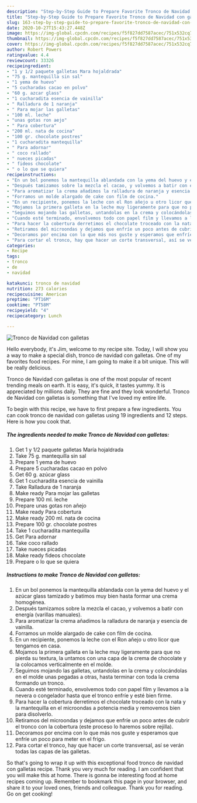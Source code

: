 ```yaml
---
description: "Step-by-Step Guide to Prepare Favorite Tronco de Navidad con galletas"
title: "Step-by-Step Guide to Prepare Favorite Tronco de Navidad con galletas"
slug: 163-step-by-step-guide-to-prepare-favorite-tronco-de-navidad-con-galletas
date: 2020-10-27T15:43:27.448Z
image: https://img-global.cpcdn.com/recipes/f5f827dd7587acec/751x532cq70/tronco-de-navidad-con-galletas-foto-principal.jpg
thumbnail: https://img-global.cpcdn.com/recipes/f5f827dd7587acec/751x532cq70/tronco-de-navidad-con-galletas-foto-principal.jpg
cover: https://img-global.cpcdn.com/recipes/f5f827dd7587acec/751x532cq70/tronco-de-navidad-con-galletas-foto-principal.jpg
author: Robert Powers
ratingvalue: 4.4
reviewcount: 33326
recipeingredient:
- "1 y 1/2 paquete galletas Mara hojaldrada"
- "75 g. mantequilla sin sal"
- "1 yema de huevo"
- "5 cucharadas cacao en polvo"
- "60 g. azcar glass"
- "1 cucharadita esencia de vainilla"
- " Ralladura de 1 naranja"
- " Para mojar las galletas"
- "100 ml. leche"
- "unas gotas ron aejo"
- " Para cobertura"
- "200 ml. nata de cocina"
- "100 gr. chocolate postres"
- "1 cucharadita mantequilla"
- " Para adornar"
- " coco rallado"
- " nueces picadas"
- " fideos chocolate"
- " o lo que se quiera"
recipeinstructions:
- "En un bol ponemos la mantequilla ablandada con la yema del huevo y el azúcar glass tamizado y batimos muy bien hasta formar una crema homogénea."
- "Después tamizamos sobre la mezcla el cacao, y volvemos a batir con energía (varillas manuales)."
- "Para aromatizar la crema añadimos la ralladura de naranja y esencia de vainilla."
- "Forramos un molde alargado de cake con film de cocina."
- "En un recipiente, ponemos la leche con el Ron añejo u otro licor que tengamos en casa."
- "Mojamos la primera galleta en la leche muy ligeramente para que no pierda su textura, la untamos con una capa de la crema de chocolate y la colocamos verticalmente en el molde."
- "Seguimos mojando las galletas, untandolas en la crema y colocándolas en el molde unas pegadas a otras, hasta terminar con toda la crema formando un tronco."
- "Cuando esté terminado, envolvemos todo con papel film y llevamos a la nevera o congelador hasta que el tronco enfríe y esté bien firme."
- "Para hacer la cobertura derretimos el chocolate troceado con la nata y la mantequilla en el microondas a potencia media y removemos bien para disolverlo."
- "Retiramos del microondas y dejamos que enfríe un poco antes de cubrir el tronco con la cobertura (este proceso lo haremos sobre rejilla)."
- "Decoramos por encima con lo que más nos guste y esperamos que enfríe un poco para meter en el frigo."
- "Para cortar el tronco, hay que hacer un corte transversal, así se verán todas las capas de las galletas."
categories:
- Recipe
tags:
- tronco
- de
- navidad

katakunci: tronco de navidad 
nutrition: 273 calories
recipecuisine: American
preptime: "PT16M"
cooktime: "PT58M"
recipeyield: "4"
recipecategory: Lunch

---
```



![Tronco de Navidad con galletas](https://img-global.cpcdn.com/recipes/f5f827dd7587acec/751x532cq70/tronco-de-navidad-con-galletas-foto-principal.jpg)

Hello everybody, it's Jim, welcome to my recipe site. Today, I will show you a way to make a special dish, tronco de navidad con galletas. One of my favorites food recipes. For mine, I am going to make it a bit unique. This will be really delicious.

Tronco de Navidad con galletas is one of the most popular of recent trending meals on earth. It is easy, it's quick, it tastes yummy. It is appreciated by millions daily. They are fine and they look wonderful. Tronco de Navidad con galletas is something that I've loved my entire life.




To begin with this recipe, we have to first prepare a few ingredients. You can cook tronco de navidad con galletas using 19 ingredients and 12 steps. Here is how you cook that.

<!--inarticleads1-->

##### The ingredients needed to make Tronco de Navidad con galletas:

1. Get 1 y 1/2 paquete galletas María hojaldrada
1. Take 75 g. mantequilla sin sal
1. Prepare 1 yema de huevo
1. Prepare 5 cucharadas cacao en polvo
1. Get 60 g. azúcar glass
1. Get 1 cucharadita esencia de vainilla
1. Take  Ralladura de 1 naranja
1. Make ready  Para mojar las galletas
1. Prepare 100 ml. leche
1. Prepare unas gotas ron añejo
1. Make ready  Para cobertura
1. Make ready 200 ml. nata de cocina
1. Prepare 100 gr. chocolate postres
1. Take 1 cucharadita mantequilla
1. Get  Para adornar
1. Take  coco rallado
1. Take  nueces picadas
1. Make ready  fideos chocolate
1. Prepare  o lo que se quiera




<!--inarticleads2-->

##### Instructions to make Tronco de Navidad con galletas:

1. En un bol ponemos la mantequilla ablandada con la yema del huevo y el azúcar glass tamizado y batimos muy bien hasta formar una crema homogénea.
1. Después tamizamos sobre la mezcla el cacao, y volvemos a batir con energía (varillas manuales).
1. Para aromatizar la crema añadimos la ralladura de naranja y esencia de vainilla.
1. Forramos un molde alargado de cake con film de cocina.
1. En un recipiente, ponemos la leche con el Ron añejo u otro licor que tengamos en casa.
1. Mojamos la primera galleta en la leche muy ligeramente para que no pierda su textura, la untamos con una capa de la crema de chocolate y la colocamos verticalmente en el molde.
1. Seguimos mojando las galletas, untandolas en la crema y colocándolas en el molde unas pegadas a otras, hasta terminar con toda la crema formando un tronco.
1. Cuando esté terminado, envolvemos todo con papel film y llevamos a la nevera o congelador hasta que el tronco enfríe y esté bien firme.
1. Para hacer la cobertura derretimos el chocolate troceado con la nata y la mantequilla en el microondas a potencia media y removemos bien para disolverlo.
1. Retiramos del microondas y dejamos que enfríe un poco antes de cubrir el tronco con la cobertura (este proceso lo haremos sobre rejilla).
1. Decoramos por encima con lo que más nos guste y esperamos que enfríe un poco para meter en el frigo.
1. Para cortar el tronco, hay que hacer un corte transversal, así se verán todas las capas de las galletas.




So that's going to wrap it up with this exceptional food tronco de navidad con galletas recipe. Thank you very much for reading. I am confident that you will make this at home. There is gonna be interesting food at home recipes coming up. Remember to bookmark this page in your browser, and share it to your loved ones, friends and colleague. Thank you for reading. Go on get cooking!
